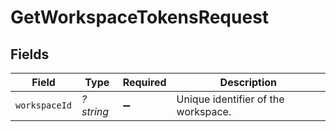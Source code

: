 # GetWorkspaceTokensRequest


## Fields

| Field                               | Type                                | Required                            | Description                         |
| ----------------------------------- | ----------------------------------- | ----------------------------------- | ----------------------------------- |
| `workspaceId`                       | *?string*                           | :heavy_minus_sign:                  | Unique identifier of the workspace. |